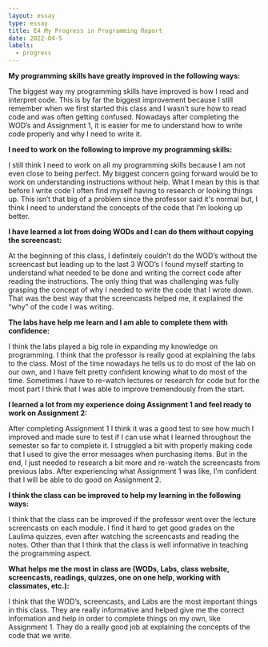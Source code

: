 ```yaml
---
layout: essay
type: essay
title: E4 My Progress in Programming Report
date: 2022-04-5
labels:
  - progress
---
```

<b>My programming skills have greatly improved in the following ways: </b>
	<p>The biggest way my programming skills have improved is how I read and interpret code. This is by far the biggest improvement because I still remember when we first started this class and I wasn’t sure how to read code and was often getting confused. Nowadays after completing the WOD’s and Assignment 1, it is easier for me to understand how to write code properly and why I need to write it.</p>
<b>I need to work on the following to improve my programming skills:</b>
	<p>I still think I need to work on all my programming skills because I am not even close to being perfect. My biggest concern going forward would be to work on understanding instructions without help. What I mean by this is that before I write code I often find myself having to research or looking things up. This isn’t that big of a problem since the professor said it's normal but, I think I need to understand the concepts of the code that I’m looking up better.</p>
<b>I have learned a lot from doing WODs and I can do them without copying the screencast:</b>
	<p>At the beginning of this class, I definitely couldn’t do the WOD’s without the screencast but leading up to the last 3 WOD’s I found myself starting to understand what needed to be done and writing the correct code after reading the instructions. The only thing that was challenging was fully grasping the concept of why I needed to write the code that I wrote down. That was the best way that the screencasts helped me, it explained the “why” of the code I was writing.</p>
<b>The labs have help me learn and I am able to complete them with confidence:</b>
	<p>I think the labs played a big role in expanding my knowledge on programming. I think that the professor is really good at explaining the labs to the class. Most of the time nowadays he tells us to do most of the lab on our own, and I have felt pretty confident knowing what to do most of the time. Sometimes I have to re-watch lectures or research for code but for the most part I think that I was able to improve tremendously from the start.</p>
<b>I learned a lot from my experience doing Assignment 1 and feel ready to work on Assignment 2:</b>
	<p>After completing Assignment 1 I think it was a good test to see how much I improved and made sure to test if I can use what I learned throughout the semester so far to complete it. I struggled a bit with properly making code that I used to give the error messages when purchasing items. But in the end, I just needed to research a bit more and re-watch the screencasts from previous labs. After experiencing what Assignment 1 was like, I’m confident that I will be able to do good on Assignment 2.</p>
<b>I think the class can be improved to help my learning in the following ways:</b>
	<p>I think that the class can be improved if the professor went over the lecture screencasts on each module. I find it hard to get good grades on the Laulima quizzes, even after watching the screencasts and reading the notes. Other than that I think that the class is well informative in teaching the programming aspect.</p>
<b>What helps me the most in class are (WODs, Labs, class website, screencasts, readings, quizzes, one on one help, working with classmates, etc.):</b>
	<p>I think that the WOD’s, screencasts, and Labs are the most important things in this class. They are really informative and helped give me the correct information and help in order to complete things on my own, like Assignment 1. They do a really good job at explaining the concepts of the code that we write.</p>

